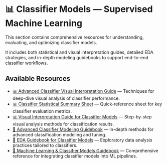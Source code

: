 # 📊 Classifier Models — Supervised Machine Learning

This section contains comprehensive resources for understanding, evaluating, and optimizing classifier models. 

It includes both statistical and visual interpretation guides, detailed EDA strategies, and in-depth modeling guidebooks to support end-to-end classifier workflows.

## Available Resources

- [📊 Advanced Classifier Visual Interpretation Guide](📊%20Advanced%20Classifier%20Visual%20Interpretation%20Guide.md) — Techniques for deep-dive visual analysis of classifier performance.
- [📊 Classifier Statistical Summary Sheet](📊%20Classifier%20Statistical%20Summary%20Sheet.md) — Quick-reference sheet for key classifier evaluation metrics.
- [📊 Visual Interpretation Guide for Classifier Models](📊%20Visual%20Interpretation%20Guide%20for%20Classifier%20Models.md) — Step-by-step visual analysis methods for classification results.
- [📘 Advanced Classifier Modeling Guidebook](📘%20Advanced%20Classifier%20Modeling%20Guidebook.md) — In-depth methods for advanced classification modeling and tuning.
- [📘 EDA Guidebook for Classifier Models](📘%20EDA%20Guidebook%20for%20Classifier%20Models.md) — Exploratory data analysis practices tailored to classifiers.
- [📘 Machine Learning & Classifier Models Guidebook](📘%20Machine%20Learning%20&%20Classifier%20Models%20Guidebook.md) — Comprehensive reference for integrating classifier models into ML pipelines.